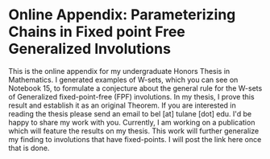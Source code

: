 # Online Appendix: Parameterizing Chains in Fixed point Free Generalized Involutions
This is the online appendix for my undergraduate Honors Thesis in Mathematics. I generated examples of W-sets, which you can see on Notebook 15, to formulate a conjecture about the general rule for the W-sets of Generalized fixed-point-free (FPF) involutions. In my thesis, I prove this result and establish it as an original Theorem. If you are interested in reading the thesis please send an email to bel [at] tulane [dot] edu. I'd be happy to share my work with you. Currently, I am working on a publication which will feature the results on my thesis. This work will further generalize my finding to involutions that have fixed-points. I will post the link here once that is done.
